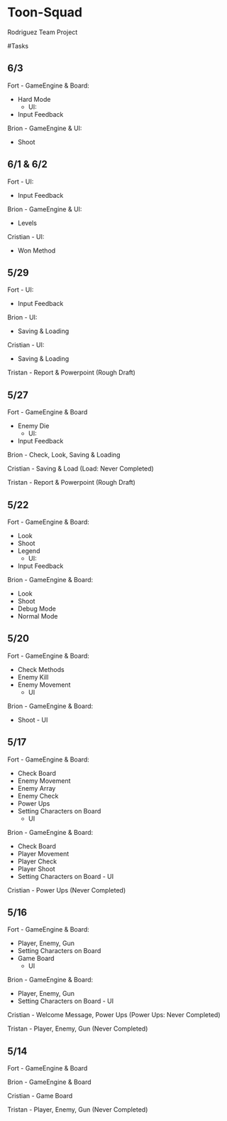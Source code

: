 # Toon-Squad
Rodriguez Team Project

#Tasks

6/3
-
Fort - GameEngine & Board:
- Hard Mode
     - UI:
- Input Feedback

Brion - GameEngine & UI:
- Shoot

6/1 & 6/2
-

Fort - UI:
- Input Feedback 

Brion - GameEngine & UI:
- Levels

Cristian - UI:
- Won Method

5/29
-

Fort - UI:
- Input Feedback

Brion - UI:
- Saving & Loading

Cristian - UI:
- Saving & Loading

Tristan - Report & Powerpoint (Rough Draft)

5/27
-

Fort - GameEngine & Board
- Enemy Die
     - UI:
- Input Feedback

Brion - Check, Look, Saving & Loading

Cristian - Saving & Load (Load: Never Completed)

Tristan - Report & Powerpoint (Rough Draft)

5/22
-

Fort - GameEngine & Board:
- Look
- Shoot
- Legend
     - UI:
- Input Feedback

Brion - GameEngine & Board:
- Look
- Shoot
- Debug Mode
- Normal Mode

5/20
-

Fort - GameEngine & Board:
- Check Methods
- Enemy Kill
- Enemy Movement
     - UI

Brion - GameEngine & Board:
- Shoot
      - UI

5/17
-

Fort - GameEngine & Board:
- Check Board
- Enemy Movement
- Enemy Array
- Enemy Check
- Power Ups
- Setting Characters on Board
     - UI

Brion - GameEngine & Board:
- Check Board
- Player Movement
- Player Check
- Player Shoot
- Setting Characters on Board
      - UI

Cristian - Power Ups (Never Completed)

5/16
-

Fort - GameEngine & Board:
- Player, Enemy, Gun
- Setting Characters on Board
- Game Board
     - UI

Brion - GameEngine & Board:
- Player, Enemy, Gun
- Setting Characters on Board
      - UI

Cristian - Welcome Message, Power Ups (Power Ups: Never Completed)

Tristan - Player, Enemy, Gun (Never Completed)

5/14
-

Fort - GameEngine & Board

Brion - GameEngine & Board

Cristian - Game Board

Tristan - Player, Enemy, Gun (Never Completed)
